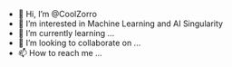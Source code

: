 - 👋 Hi, I’m @CoolZorro
- 👀 I’m interested in Machine Learning and AI Singularity
- 🌱 I’m currently learning ...
- 💞️ I’m looking to collaborate on ...
- 📫 How to reach me ...

<!---
CoolZorro/CoolZorro is a ✨ special ✨ repository because its `README.md` (this file) appears on your GitHub profile.
You can click the Preview link to take a look at your changes.
--->
